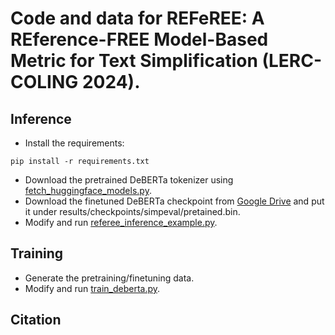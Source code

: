 # Code and data for REFeREE: A REference-FREE Model-Based Metric for Text Simplification (LERC-COLING 2024).

## Inference
* Install the requirements:
```
pip install -r requirements.txt
```

* Download the pretrained DeBERTa tokenizer using [fetch_huggingface_models.py](https://github.com/i-need-sleep/referee/blob/main/code/utils/fetch_huggingface_models.py).
* Download the finetuned DeBERTa checkpoint from [Google Drive](https://drive.google.com/file/d/1BTUIUIrV_ANp53o80oaozs0jxhOu-0lb/view?usp=sharing) and put it under results/checkpoints/simpeval/pretained.bin.
* Modify and run [referee_inference_example.py](https://github.com/i-need-sleep/referee/blob/main/code/referee_inference_example.py).

## Training
* Generate the pretraining/finetuning data.
* Modify and run [train_deberta.py](https://github.com/i-need-sleep/referee/blob/main/code/train_deberta.py).

## Citation

